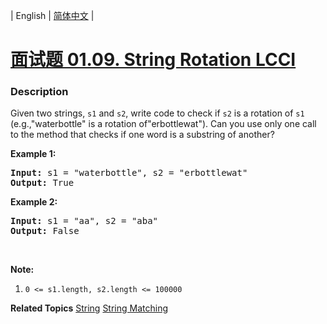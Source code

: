 | English | [简体中文](README.md) |

# [面试题 01.09. String Rotation LCCI](https://leetcode.cn/problems/string-rotation-lcci)
 ### Description
<p>Given two strings, <code>s1</code>&nbsp;and <code>s2</code>, write code to check if <code>s2</code> is a rotation of <code>s1</code> (e.g.,&quot;waterbottle&quot; is a rotation of&quot;erbottlewat&quot;).&nbsp;Can you use&nbsp;only one call to the method that&nbsp;checks if one word is a substring of another?</p>

<p><strong>Example 1:</strong></p>

<pre>
<strong>Input: </strong>s1 = <span id="example-input-1-1">&quot;waterbottle&quot;</span>, s2 = <span id="example-input-1-2">&quot;</span>erbottlewat<span>&quot;</span>
<strong>Output: </strong><span id="example-output-1">True</span>
</pre>

<p><strong>Example 2:</strong></p>

<pre>
<strong>Input: </strong>s1 = &quot;aa&quot;, s2 = &quot;aba&quot;
<strong>Output: </strong>False
</pre>

<p>&nbsp;</p>

<p><strong>Note:</strong></p>

<ol>
	<li><code><font face="monospace">0 &lt;= s1.length, s2.length &lt;=&nbsp;</font>100000</code></li>
</ol>

**Related Topics**  [String](https://leetcode.cn/tag/string) [String Matching](https://leetcode.cn/tag/string-matching) 